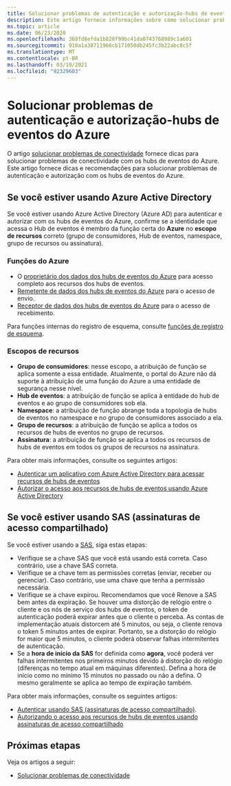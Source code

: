 ```yaml
---
title: Solucionar problemas de autenticação e autorização-hubs de eventos do Azure
description: Este artigo fornece informações sobre como solucionar problemas de autenticação e autorização com os hubs de eventos do Azure.
ms.topic: article
ms.date: 06/23/2020
ms.openlocfilehash: 368fd8efda1b828f99bc41da0743768989c1a601
ms.sourcegitcommit: 910a1a38711966cb171050db245fc3b22abc8c5f
ms.translationtype: MT
ms.contentlocale: pt-BR
ms.lasthandoff: 03/19/2021
ms.locfileid: "92329603"
---
```

# <a name="troubleshoot-authentication-and-authorization-issues---azure-event-hubs"></a>Solucionar problemas de autenticação e autorização-hubs de eventos do Azure
O artigo [solucionar problemas de conectividade](troubleshooting-guide.md) fornece dicas para solucionar problemas de conectividade com os hubs de eventos do Azure. Este artigo fornece dicas e recomendações para solucionar problemas de autenticação e autorização com os hubs de eventos do Azure. 

## <a name="if-you-are-using-azure-active-directory"></a>Se você estiver usando Azure Active Directory
Se você estiver usando Azure Active Directory (Azure AD) para autenticar e autorizar com os hubs de eventos do Azure, confirme se a identidade que acessa o Hub de eventos é membro da função certa do **Azure** no **escopo de recursos** correto (grupo de consumidores, Hub de eventos, namespace, grupo de recursos ou assinatura).

### <a name="azure-roles"></a>Funções do Azure
- O [proprietário dos dados dos hubs de eventos do Azure](../role-based-access-control/built-in-roles.md#azure-event-hubs-data-owner) para acesso completo aos recursos dos hubs de eventos.
- [Remetente de dados dos hubs de eventos do Azure](../role-based-access-control/built-in-roles.md#azure-event-hubs-data-receiver) para o acesso de envio.
- [Receptor de dados dos hubs de eventos do Azure](../role-based-access-control/built-in-roles.md#azure-event-hubs-data-sender) para o acesso de recebimento.

Para funções internas do registro de esquema, consulte [funções de registro de esquema](schema-registry-overview.md#azure-role-based-access-control).

### <a name="resource-scopes"></a>Escopos de recursos
- **Grupo de consumidores**: nesse escopo, a atribuição de função se aplica somente a essa entidade. Atualmente, o portal do Azure não dá suporte à atribuição de uma função do Azure a uma entidade de segurança nesse nível. 
- **Hub de eventos**: a atribuição de função se aplica à entidade do hub de eventos e ao grupo de consumidores sob ela.
- **Namespace**: a atribuição de função abrange toda a topologia de hubs de eventos no namespace e no grupo de consumidores associado a ela.
- **Grupo de recursos**: a atribuição de função se aplica a todos os recursos de hubs de eventos no grupo de recursos.
- **Assinatura**: a atribuição de função se aplica a todos os recursos de hubs de eventos em todos os grupos de recursos na assinatura.

Para obter mais informações, consulte os seguintes artigos:

- [Autenticar um aplicativo com Azure Active Directory para acessar recursos de hubs de eventos](authenticate-application.md)
- [Autorizar o acesso aos recursos de hubs de eventos usando Azure Active Directory](authorize-access-azure-active-directory.md)

## <a name="if-you-are-using-shared-access-signatures-sas"></a>Se você estiver usando SAS (assinaturas de acesso compartilhado)
Se você estiver usando a [SAS](authenticate-shared-access-signature.md), siga estas etapas: 

- Verifique se a chave SAS que você está usando está correta. Caso contrário, use a chave SAS correta.
- Verifique se a chave tem as permissões corretas (enviar, receber ou gerenciar). Caso contrário, use uma chave que tenha a permissão necessária. 
- Verifique se a chave expirou. Recomendamos que você Renove a SAS bem antes da expiração. Se houver uma distorção de relógio entre o cliente e os nós de serviço dos hubs de eventos, o token de autenticação poderá expirar antes que o cliente o perceba. As contas de implementação atuais distorcem até 5 minutos, ou seja, o cliente renova o token 5 minutos antes de expirar. Portanto, se a distorção do relógio for maior que 5 minutos, o cliente poderá observar falhas intermitentes de autenticação.
- Se a **hora de início da SAS** for definida como **agora**, você poderá ver falhas intermitentes nos primeiros minutos devido à distorção do relógio (diferenças no tempo atual em máquinas diferentes). Defina a hora de início como no mínimo 15 minutos no passado ou não a defina. O mesmo geralmente se aplica ao tempo de expiração também. 

Para obter mais informações, consulte os seguintes artigos: 

- [Autenticar usando SAS (assinaturas de acesso compartilhado)](authenticate-shared-access-signature.md). 
- [Autorizando o acesso aos recursos de hubs de eventos usando assinaturas de acesso compartilhado](authorize-access-shared-access-signature.md)

## <a name="next-steps"></a>Próximas etapas

Veja os artigos a seguir:

* [Solucionar problemas de conectividade](troubleshooting-guide.md)
